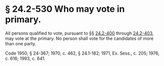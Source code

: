# § 24.2-530 Who may vote in primary.

<p>All persons qualified to vote, pursuant to §§ <a href='http://law.lis.virginia.gov/vacode/24.2-400/'>24.2-400</a> through <a href='http://law.lis.virginia.gov/vacode/24.2-403/'>24.2-403</a>, may vote at the primary. No person shall vote for the candidates of more than one party.</p><p>Code 1950, § 24-367; 1970, c. 462, § 24.1-182; 1971, Ex. Sess., c. 205; 1976, c. 616; 1993, c. 641.</p>